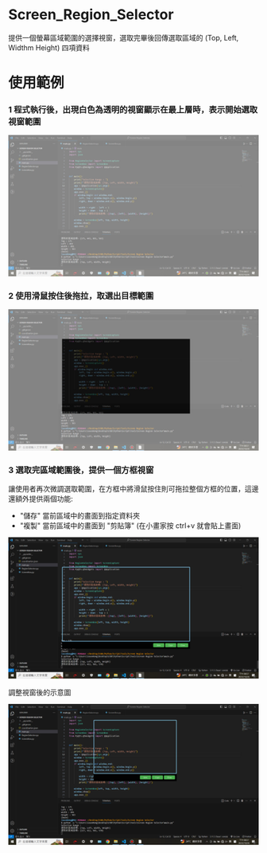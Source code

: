 # Screen_Region_Selector
提供一個螢幕區域範圍的選擇視窗，選取完畢後回傳選取區域的 (Top, Left, Widthm Height) 四項資料

# 使用範例
### 1 程式執行後，出現白色為透明的視窗顯示在最上層時，表示開始選取視窗範圍

![image](https://github.com/JasonHongOO/Screen_Region_Selector/blob/main/Images/1%20(1).jpg)

### 2 使用滑鼠按住後拖拉，取選出目標範圍

![image](https://github.com/JasonHongOO/Screen_Region_Selector/blob/main/Images/1%20(2).jpg)

### 3 選取完區域範圍後，提供一個方框視窗
讓使用者再次微調選取範圍，在方框中將滑鼠按住則可拖拉整個方框的位置，這邊還額外提供兩個功能:
- "儲存" 當前區域中的畫面到指定資料夾
- "複製" 當前區域中的畫面到 "剪貼簿" (在小畫家按 ctrl+v 就會貼上畫面)

![image](https://github.com/JasonHongOO/Screen_Region_Selector/blob/main/Images/1%20(3).jpg)

調整視窗後的示意圖

![image](https://github.com/JasonHongOO/Screen_Region_Selector/blob/main/Images/1%20(4).jpg)
